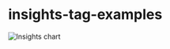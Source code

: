 # insights-tag-examples

![Insights chart](https://insights-tag.herokuapp.com/prActivity?repo=levindixon/insights-tag-example&groupBy=minute&period=60)
